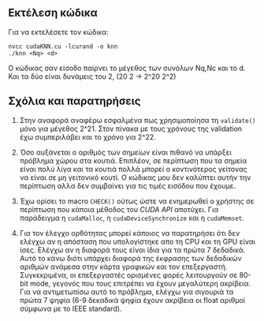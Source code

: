 ## Εκτέλεση κώδικα

Για να εκτελέσετε τον κώδικα:

    nvcc cudaKNN.cu -lcurand -o knn
    ./knn <Nq> <d>

Ο κώδικας σαν είσοδο παίρνει το μέγεθος των συνόλων Nq,Nc και το d. Και τα δύο είναι δυνάμεις του 2, (20 2 -> 2^20 2^2)

## Σχόλια και παρατηρήσεις

1. Στην αναφορά αναφέρω εσφαλμένα πως χρησιμοποίησα τη `validate()` μόνο για μέγεθος 2^21. Στον πίνακα με τους χρόνους της validation έχω συμπεριλάβει και το χρόνο για 2^22.

2. Όσο αυξάνεται ο αριθμός των σημείων είναι πιθανό να υπάρξει πρόβλημα χώρου στα κουτιά. Επιπλέον, σε περίπτωση που τα σημεία είναι πολύ λίγα και τα κουτιά πολλά μπορεί ο κοντινότερος γείτονας να είναι σε μη γειτονικό κουτί. Ο κώδικας μου δεν καλύπτει αυτήν την περίπτωση αλλα δεν συμβαίνει για τις τιμές εισόδου που έχουμε.

3. Έχω ορίσει το macro `CHECK()` ούτως ώστε να ενημερωθεί ο χρήστης σε περίπτωση που κάποια μέθοδος του *CUDA API* αποτύχει. Για παράδειγμα η `cudaMalloc`, η `cudaDeviceSynchronize` και η `cudaMemset`.

4. Για τον έλεγχο ορθότητας μπορεί κάποιος να παρατηρήσει ότι δεν ελέγχω αν η απόσταση που υπολογίστηκε απο τη CPU και τη GPU είναι ίσες. Ελέγχω αν η διαφορά τους είναι ίδια για τα πρώτα 7 δεδαδικά. Αυτό το κάνω διότι υπάρχει διαφορά της έκφρασης των δεδαδικών αριθμών ανάμεσα στην κάρτα γραφικών και τον επεξεργαστή. Συγκεκριμένα, οι επεξεργαστές ορισμένες φορές λειτουργούν σε 80-bit mode, γεγονός που τους επιτρέπει να έχουν μεγαλύτερη ακρίβεια. Για να αντιμετωπίσω αυτό το πρόβλημα, ελέγχω για σιγουριά τα πρώτα 7 ψηφία (6-9 δεκαδικά ψηφία έχουν ακρίβεια οι float αριθμοί σύμφωνα με το IEEE standard).

